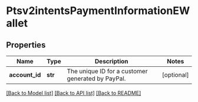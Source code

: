 # Ptsv2intentsPaymentInformationEWallet

## Properties
Name | Type | Description | Notes
------------ | ------------- | ------------- | -------------
**account_id** | **str** | The unique ID for a customer generated by PayPal.  | [optional] 

[[Back to Model list]](../README.md#documentation-for-models) [[Back to API list]](../README.md#documentation-for-api-endpoints) [[Back to README]](../README.md)


